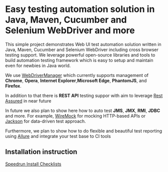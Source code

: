 Easy testing automation solution in Java, Maven, Cucumber and Selenium WebDriver and more
===========================

This simple project demonstrates Web UI test automation solution written in Java, Maven, Cucumber and Selenium WebDriver including cross browser testing support. We leverage powerful open-source libraries and tools to build automation testing framework which is easy to setup and maintain even for newbies in Java world.

We use [WebDriverManager](https://github.com/bonigarcia/webdrivermanager) which currently supports management of **Chrome**, **Opera**, **Internet Explorer**,**Microsoft Edge**, **PhantomJS**, and **Firefox**.

In addition to that there is **REST API** testing suppor with aim to leverage [Rest Assured](https://github.com/rest-assured/rest-assured) in near future

In future we also plan to show here how to auto test **JMS**, **JMX**, **RMI**, **JDBC** and more. For example, [WireMock](https://github.com/tomakehurst/wiremock) for mocking HTTP-based APIs or [Jackson](https://github.com/FasterXML/jackson) for data-driven test approach.

Furthermore, we plan to show how to do flexible and beautiful test reporting using [Allure](https://github.com/allure-framework/) and integrate your test base to CI tools

## Installation instruction
 [Speedrun Install Checklists](https://github.com/mariaklimenko/jeta/blob/master/jeta-master/speedrun_install_checklist.md)


